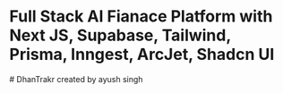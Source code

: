 # Full Stack AI Fianace Platform with Next JS, Supabase, Tailwind, Prisma, Inngest, ArcJet, Shadcn UI 
#   D h a n T r a k r 
 created by ayush singh
 
